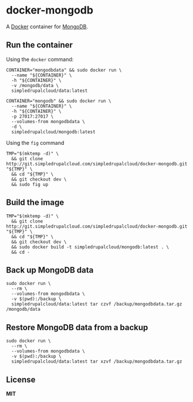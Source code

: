 # docker-mongodb

A [Docker](https://docker.com/) container for [MongoDB](http://www.mongodb.org/).

## Run the container

Using the `docker` command:

    CONTAINER="mongodbdata" && sudo docker run \
      --name "${CONTAINER}" \
      -h "${CONTAINER}" \
      -v /mongodb/data \
      simpledrupalcloud/data:latest

    CONTAINER="mongodb" && sudo docker run \
      --name "${CONTAINER}" \
      -h "${CONTAINER}" \
      -p 27017:27017 \
      --volumes-from mongodbdata \
      -d \
      simpledrupalcloud/mongodb:latest

Using the `fig` command

    TMP="$(mktemp -d)" \
      && git clone http://git.simpledrupalcloud.com/simpledrupalcloud/docker-mongodb.git "${TMP}" \
      && cd "${TMP}" \
      && git checkout dev \
      && sudo fig up

## Build the image

    TMP="$(mktemp -d)" \
      && git clone http://git.simpledrupalcloud.com/simpledrupalcloud/docker-mongodb.git "${TMP}" \
      && cd "${TMP}" \
      && git checkout dev \
      && sudo docker build -t simpledrupalcloud/mongodb:latest . \
      && cd -

## Back up MongoDB data

    sudo docker run \
      --rm \
      --volumes-from mongodbdata \
      -v $(pwd):/backup \
      simpledrupalcloud/data:latest tar czvf /backup/mongodbdata.tar.gz /mongodb/data

## Restore MongoDB data from a backup

    sudo docker run \
      --rm \
      --volumes-from mongodbdata \
      -v $(pwd):/backup \
      simpledrupalcloud/data:latest tar xzvf /backup/mongodbdata.tar.gz

## License

**MIT**

